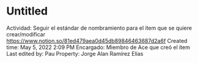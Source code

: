 # Untitled

Actividad: Seguir el estándar de nombramiento para el ítem que se quiere crear/modificar https://www.notion.so/81ed479aea0d45db89846463687d2a6f 
Created time: May 5, 2022 2:09 PM
Encargado: Miembro de Ace que creó el ítem
Last edited by: Pau
Property: Jorge Alan Ramírez Elías